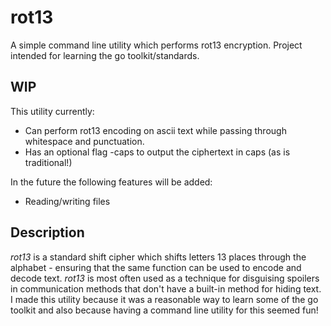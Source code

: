 # rot13

A simple command line utility which performs rot13 encryption. Project intended for learning the go toolkit/standards.

## WIP

This utility currently:

* Can perform rot13 encoding on ascii text while passing through whitespace and punctuation.
* Has an optional flag -caps to output the ciphertext in caps (as is traditional!)

In the future the following features will be added:

* Reading/writing files

## Description

*rot13* is a standard shift cipher which shifts letters 13 places through the alphabet - ensuring that the same function can be used to encode and decode text. *rot13* is most often used as a technique for disguising spoilers in communication methods that don't have a built-in method for hiding text. I made this utility because it was a reasonable way to learn some of the go toolkit and also because having a command line utility for this seemed fun!
